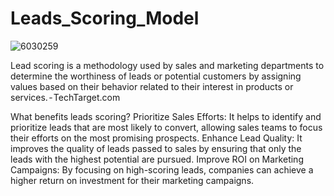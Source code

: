# Leads_Scoring_Model

![6030259](https://github.com/Ishlafakhri/Leads-Scoring-Model/assets/47204596/d570ebc2-83ed-48dd-9bdd-0e1812a84ec4)

Lead scoring is a methodology used by sales and marketing departments to determine the worthiness of leads or potential customers by assigning values based on their behavior related to their interest in products or services. - TechTarget.com

What benefits leads scoring?
Prioritize Sales Efforts: It helps to identify and prioritize leads that are most likely to convert, allowing sales teams to focus their efforts on the most promising prospects.
Enhance Lead Quality: It improves the quality of leads passed to sales by ensuring that only the leads with the highest potential are pursued.
Improve ROI on Marketing Campaigns: By focusing on high-scoring leads, companies can achieve a higher return on investment for their marketing campaigns.

